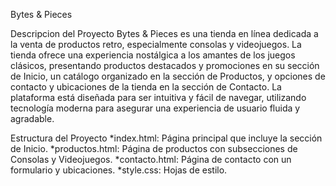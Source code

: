 Bytes & Pieces

Descripcion del Proyecto
Bytes & Pieces es una tienda en línea dedicada a la venta de productos retro, especialmente consolas y videojuegos.
La tienda ofrece una experiencia nostálgica a los amantes de los juegos clásicos, presentando productos destacados y promociones en su sección de Inicio, un catálogo organizado en la sección de Productos, y opciones de contacto y ubicaciones de la tienda en la sección de Contacto. La plataforma está diseñada para ser intuitiva y fácil de navegar, utilizando tecnología moderna para asegurar una experiencia de usuario fluida y agradable.

Estructura del Proyecto
*index.html: Página principal que incluye la sección de Inicio.
*productos.html: Página de productos con subsecciones de Consolas y Videojuegos.
*contacto.html: Página de contacto con un formulario y ubicaciones.
*style.css: Hojas de estilo.

